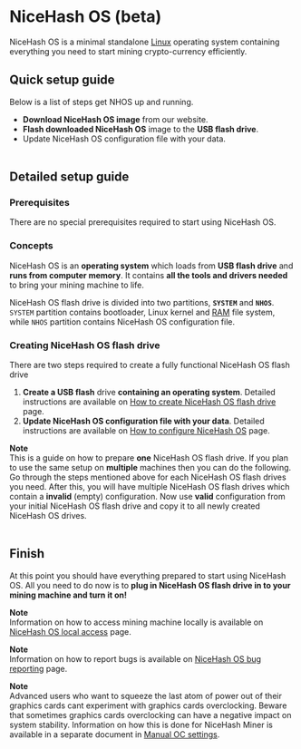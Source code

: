 # NiceHash OS (beta)
NiceHash OS is a minimal standalone [Linux](https://en.wikipedia.org/wiki/Linux "Linux") operating system containing everything you need to start mining crypto-currency efficiently.

## Quick setup guide
Below is a list of steps get NHOS up and running.
* **Download NiceHash OS image** from our website.
* **Flash downloaded NiceHash OS** image to the **USB flash drive**.
* Update NiceHash OS configuration file with your data.
<br/><br/>
## Detailed setup guide
### Prerequisites
There are no special prerequisites required to start using NiceHash OS.

### Concepts
NiceHash OS is an **operating system** which loads from **USB flash drive** and **runs from computer memory**. It contains **all the tools and drivers needed** to bring your mining machine to life.

NiceHash OS flash drive is divided into two partitions, **`SYSTEM`** and **`NHOS`**. `SYSTEM` partition contains bootloader, Linux kernel and [RAM](https://en.wikipedia.org/wiki/Random-access_memory "Random Access Memory") file system, while `NHOS` partition contains NiceHash OS configuration file.

### Creating NiceHash OS flash drive
There are two steps required to create a fully functional NiceHash OS flash drive
1) **Create a USB flash** drive **containing an operating system**. Detailed instructions are available on [How to create NiceHash OS flash drive](nhos_create_flash_drive.md) page.
2) **Update NiceHash OS configuration file with your data**. Detailed instructions are available on [How to configure NiceHash OS](nhos_configuration.md) page.

**Note**<br/>
This is a guide on how to prepare **one** NiceHash OS flash drive. If you plan to use the same setup on **multiple** machines then you can do the following. Go through the steps mentioned above for each NiceHash OS flash drives you need. After this, you will have multiple NiceHash OS flash drives which contain a **invalid** (empty) configuration. Now use **valid** configuration from your initial NiceHash OS flash drive and copy it to all newly created NiceHash OS drives.
<br/><br/>
## Finish
At this point you should have everything prepared to start using NiceHash OS. All you need to do now is to **plug in NiceHash OS flash drive in to your mining machine and turn it on!**

**Note**<br/>
Information on how to access mining machine locally is available on [NiceHash OS local access](nhos_local_access.md) page.

**Note**<br/>
Information on how to report bugs is available on [NiceHash OS bug reporting](nhos_bug_reporting.md) page.

**Note**<br/>
Advanced users who want to squeeze the last atom of power out of their graphics cards cant experiment with graphics cards overclocking. Beware that sometimes graphics cards overclocking can have a negative impact on system stability. Information on how this is done for NiceHash Miner is available in a separate document in [Manual OC settings]([nhos_bug_reporting.md](https://docs.google.com/document/d/1k0Qjo-dGYbjHWbYADOnrvErggqbaoVvXWhtPltd42zg/edit)).
